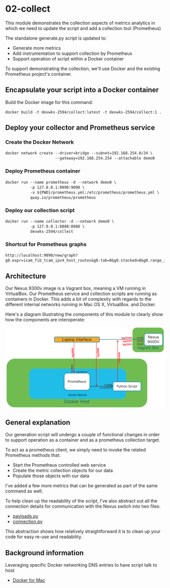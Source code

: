 # 02-collect

This module demonstrates the collection aspects of metrics
analytics in which we need to update the script and add a
collection tool (Prometheus)

The standalone generate.py script is updated to:

- Generate more metrics
- Add instrumentation to support collection by Prometheus
- Support operation of script within a Docker container

To support demonstrating the collection, we'll use Docker and
the existing Prometheus project's container.

## Encapsulate your script into a Docker container

Build the Docker image for this command:

    docker build -t devwks-2594/collect:latest -t devwks-2594/collect:1 .

## Deploy your collector and Prometheus service

### Create the Docker Network

    docker network create --driver=bridge --subnet=192.168.254.0/24 \
                          --gateway=192.168.254.254 --attachable demo0

### Deploy Prometheus container

    docker run --name prometheus -d --network demo0 \
               -p 127.0.0.1:9090:9090 \
               -v ${PWD}/prometheus.yml:/etc/prometheus/prometheus.yml \
               quay.io/prometheus/prometheus

### Deploy our collection script

    docker run --name collector -d --network demo0 \
               -p 127.0.0.1:8888:8888 \
               devwks-2594/collect

### Shortcut for Prometheus graphs

    http://localhost:9090/new/graph?g0.expr=icam_fib_tcam_ipv4_host_routes&g0.tab=0&g0.stacked=0&g0.range_input=1h&g1.expr=icam_fib_tcam_ipv4_lpm_routes&g1.tab=0&g1.stacked=0&g1.range_input=1h&g2.expr=icam_fib_tcam_ipv4_routes&g2.tab=0&g2.stacked=0&g2.range_input=1h&g3.expr=process_start_time_seconds&g3.tab=0&g3.stacked=0&g3.range_input=1h&g4.expr=process_cpu_seconds_total&g4.tab=0&g4.stacked=0&g4.range_input=1h&g5.expr=&g5.tab=1&g5.stacked=0&g5.range_input=1h


## Architecture

Our Nexus 9300v image is a Vagrant box, meaning a VM running in
VirtualBox.  Our Prometheus service and collection scripts are
running as containers in Docker.  This adds a bit of complexity
with regards to the different internal networks running in Mac OS X,
VirtualBox. and Docker.

Here's a diagram illustrating the components of this module to clearly
show how the components are interoperate:

![Collection Architecture](images/02-collect-architecture.png)

## General explanation

Our generation script will undergo a couple of functional changes
in order to support operation as a container and as a prometheus
collection target.

To act as a prometheus client, we simply need to invoke the related
Prometheus methods that:

- Start the Prometheus controlled web service
- Create the metric collection objects for our data
- Populate those objects with our data

I've added a few more metrics that can be generated as part of the
same command as well.

To help clean up the readability of the script, I've also abstract
out all the connection details for communication with the Nexus switch
into two files:

- [payloads.py](payloads.py)
- [connection.py](connection.py)

This abstraction shows how relatively straightforward it is to clean
up your code for easy re-use and readability.

## Background information

Leveraging specific Docker networking DNS entries to have script talk to host

- [Docker for Mac](https://docs.docker.com/docker-for-mac/networking/#use-cases-and-workarounds)
